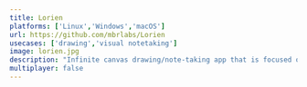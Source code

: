 ```yaml
---
title: Lorien
platforms: ['Linux','Windows','macOS']
url: https://github.com/mbrlabs/Lorien
usecases: ['drawing','visual notetaking']
image: lorien.jpg
description: "Infinite canvas drawing/note-taking app that is focused on performance, small savefiles and simplicity"
multiplayer: false
---
```

